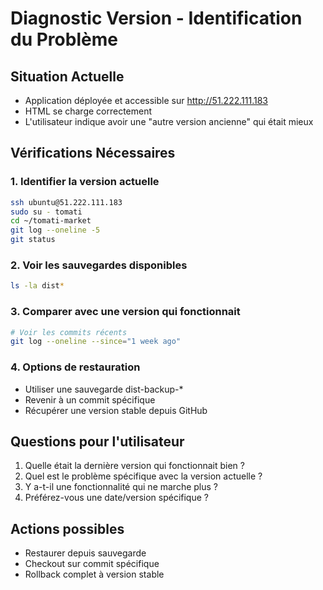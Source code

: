 # Diagnostic Version - Identification du Problème

## Situation Actuelle
- Application déployée et accessible sur http://51.222.111.183
- HTML se charge correctement
- L'utilisateur indique avoir une "autre version ancienne" qui était mieux

## Vérifications Nécessaires

### 1. Identifier la version actuelle
```bash
ssh ubuntu@51.222.111.183
sudo su - tomati
cd ~/tomati-market
git log --oneline -5
git status
```

### 2. Voir les sauvegardes disponibles
```bash
ls -la dist*
```

### 3. Comparer avec une version qui fonctionnait
```bash
# Voir les commits récents
git log --oneline --since="1 week ago"
```

### 4. Options de restauration
- Utiliser une sauvegarde dist-backup-*
- Revenir à un commit spécifique
- Récupérer une version stable depuis GitHub

## Questions pour l'utilisateur
1. Quelle était la dernière version qui fonctionnait bien ?
2. Quel est le problème spécifique avec la version actuelle ?
3. Y a-t-il une fonctionnalité qui ne marche plus ?
4. Préférez-vous une date/version spécifique ?

## Actions possibles
- Restaurer depuis sauvegarde
- Checkout sur commit spécifique
- Rollback complet à version stable